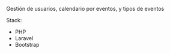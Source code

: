 Gestión de usuarios, calendario por eventos, y tipos de eventos



Stack:
* PHP
* Laravel
* Bootstrap
